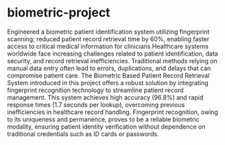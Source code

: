 # biometric-project
Engineered a biometric patient identification system utilizing fingerprint scanning; reduced patient record retrieval time  by 60%, enabling faster access to critical medical information for clinicians 
Healthcare systems worldwide face increasing challenges related to patient identification, data 
security, and record retrieval inefficiencies. Traditional methods relying on manual data entry 
often lead to errors, duplications, and delays that can compromise patient care. The Biometric
Based Patient Record Retrieval System introduced in this project offers a robust solution by 
integrating fingerprint recognition technology to streamline patient record management. 
This system achieves high accuracy (96.8%) and rapid response times (1.7 seconds per lookup), 
overcoming previous inefficiencies in healthcare record handling. Fingerprint recognition, owing 
to its uniqueness and permanence, proves to be a reliable biometric modality, ensuring patient 
identity verification without dependence on traditional credentials such as ID cards or passwords.
